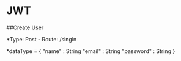 # JWT

##Create User <br/>

*Type: Post - Route: /singin 

*dataType = {
	"name" : String
	"email"  :   String
	"password" : String
}
<br/>
